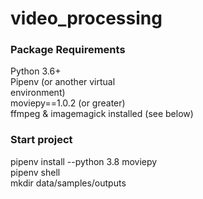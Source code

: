 # video_processing
### Package Requirements

Python 3.6+ <br/>
Pipenv (or another virtual <br/>environment)<br/>
moviepy==1.0.2 (or greater)<br/>
ffmpeg & imagemagick installed (see below)<br/>

### Start project

pipenv install --python 3.8 moviepy<br/>
pipenv shell<br/>
mkdir data/samples/outputs<br/>

